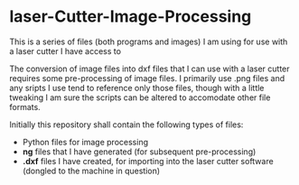 # laser-Cutter-Image-Processing
This is a series of files (both programs and images) I am using for use with a laser cutter I have access to

The conversion  of image files into dxf files that I can use with a laser cutter requires some pre-processing of image files.  I primarily use .png files and any sripts I use tend to reference only those files, though with a little tweaking I am sure the scripts can be altered to accomodate other file formats.

Initially this repository shall contain the following types of files:
 * Python files for image processing
 * **ng** files that I have generated (for subsequent pre-processing)
 * **.dxf** files I have created, for importing into the laser cutter software (dongled to the machine in question)
